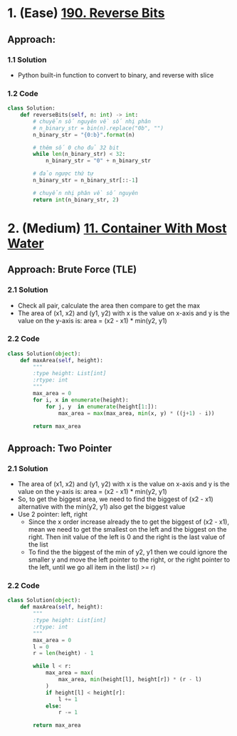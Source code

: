 # 1. (Ease) [190. Reverse Bits](https://leetcode.com/problems/reverse-bits)
## Approach:
### 1.1 Solution
- Python built-in function to convert to binary, and reverse with slice

### 1.2 Code
```python
class Solution:
    def reverseBits(self, n: int) -> int:
        # chuyển số nguyên về số nhị phân
        # n_binary_str = bin(n).replace("0b", "")
        n_binary_str = "{0:b}".format(n)

        # thêm số 0 cho đủ 32 bit
        while len(n_binary_str) < 32:
            n_binary_str = "0" + n_binary_str

        # đảo ngược thứ tự
        n_binary_str = n_binary_str[::-1]

        # chuyển nhị phân về số nguyên
        return int(n_binary_str, 2)
```

# 2. (Medium) [11. Container With Most Water](https://leetcode.com/problems/container-with-most-water/)
## Approach: Brute Force (TLE)
### 2.1 Solution
- Check all pair, calculate the area then compare to get the max
- The area of (x1, x2) and (y1, y2) with x is the value on x-axis and y is the value on the y-axis is:
    area = (x2 - x1) * min(y2, y1)

### 2.2 Code
```python
class Solution(object):
    def maxArea(self, height):
        """
        :type height: List[int]
        :rtype: int
        """
        max_area = 0
        for i, x in enumerate(height):
            for j, y  in enumerate(height[1:]):
                max_area = max(max_area, min(x, y) * ((j+1) - i))

        return max_area
```

## Approach: Two Pointer
### 2.1 Solution
- The area of (x1, x2) and (y1, y2) with x is the value on x-axis and y is the value on the y-axis is:
    area = (x2 - x1) * min(y2, y1)
- So, to get the biggest area, we need to find the biggest of (x2 - x1) alternative with the min(y2, y1) also get the biggest value
- Use 2 pointer: left, right
  - Since the x order increase already the to get the biggest of (x2 - x1), mean we need to get the smallest on the left and the biggest on the right. Then init value of the left is 0 and the right is the last value of the list
  - To find the the biggest of the min of y2, y1 then we could ignore the smaller y and move the left pointer to the right, or the right pointer to the left, until we go all item in the list(l >= r)

### 2.2 Code
```python
class Solution(object):
    def maxArea(self, height):
        """
        :type height: List[int]
        :rtype: int
        """
        max_area = 0
        l = 0
        r = len(height) - 1

        while l < r:
            max_area = max(
                max_area, min(height[l], height[r]) * (r - l)
            )
            if height[l] < height[r]:
                l += 1
            else:
                r -= 1

        return max_area
```

